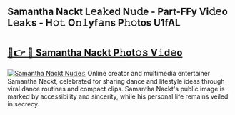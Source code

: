 ## Samantha Nackt L𝚎a𝚔ed N𝚞𝚍e - Part-FFy Vi𝚍𝚎o L𝚎a𝚔s - H𝚘𝚝 O𝚗𝚕yf𝚊ns P𝚑𝚘tos U1fAL

# <h2><a href="http://kfcln58.oniu.top/?m=Samantha+Nackt">🔗👉 🔴 Samantha Nackt P𝚑ot𝚘𝚜 V𝚒d𝚎o</a></h2>

[![Samantha Nackt Nu𝚍e𝚜](https://i.imgur.com/0qMVB7G.gif)](http://kfcln58.oniu.top/?m=Samantha+Nackt)
Online creator and multimedia entertainer Samantha Nackt, celebrated for sharing dance and lifestyle ideas through viral dance routines and compact clips. Samantha Nackt's public image is marked by accessibility and sincerity, while his personal life remains veiled in secrecy.  
